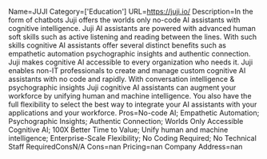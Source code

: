 Name=JUJI
Category=['Education']
URL=https://juji.io/
Description=In the form of chatbots Juji offers the worlds only no-code AI assistants with cognitive intelligence. Juji AI assistants are powered with advanced human soft skills such as active listening and reading between the lines. With such skills cognitive AI assistants offer several distinct benefits such as empathetic automation psychographic insights and authentic connection. Juji makes cognitive AI accessible to every organization who needs it. Juji enables non-IT professionals to create and manage custom cognitive AI assistants with no code and rapidly. With conversation intelligence & psychographic insights Juji cognitive AI assistants can augment your workforce by unifying human and machine intelligence. You also have the full flexibility to select the best way to integrate your AI assistants with your applications and your workforce.
Pros=No-code AI; Empathetic Automation; Psychographic Insights; Authentic Connection; Worlds Only Accessible Cognitive AI; 100X Better Time to Value; Unify human and machine intelligence; Enterprise-Scale Flexibility; No Coding Required; No Technical Staff RequiredConsN/A
Cons=nan
Pricing=nan
Company Address=nan
